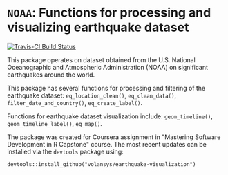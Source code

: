 # `NOAA`: Functions for processing and visualizing earthquake dataset

[![Travis-CI Build Status](https://travis-ci.org/volansys/earthquake-visualization.svg?branch=master)](https://travis-ci.org/volansys/earthquake-visualization)

This package operates on dataset obtained from the U.S. National Oceanographic and Atmospheric Administration (NOAA) on significant earthquakes around the world.

This package has several functions for processing and filtering of the earthquake dataset: `eq_location_clean()`, `eq_clean_data()`, `filter_date_and_country()`, `eq_create_label()`.

Functions for earthquake dataset visualization include: `geom_timeline()`, `geom_timeline_label()`, `eq_map()`.

The package was created for Coursera assignment in "Mastering Software Development in R Capstone" course. The most recent updates can be installed via the `devtools` package using:

```
devtools::install_github("volansys/earthquake-visualization")
```
